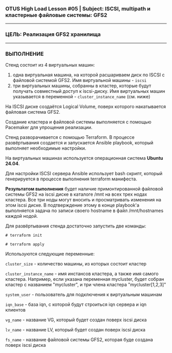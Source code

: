 ### OTUS High Load Lesson #05 | Subject: ISCSI, multipath и кластерные файловые системы: GFS2 
---------------------------
### ЦЕЛЬ: Реализация GFS2 хранилища 
---------------------------
### ВЫПОЛНЕНИЕ

Стенд состоит из 4 виртуальных машин: 
1. одна виртуальная машина, на которой расшариваем диск по ISCSI с файловой системой GFS2. Имя виртуальной машины - `iscsi`
2. три виртуальных машины, собранны в кластер, которые будут получать совместный доступ к iscsi-диску. Имя виртуальных машин указывается в переменной - `cluster_instance_name` (см. ниже)

На ISCSI диске создаётся Logical Volume, поверх которого накатывается файловая система GFS2.

Создание кластера и файловой системы выполняется с помощью Pacemaker для упрощения реализации.

Стенд разворачивается с помощью Terraform. В процессе развёртывания создается и запускается Ansible playbook, который выполняет необходимые настройки.

На виртуальных машинах используется операционная система __Ubuntu 24.04__.

Для настройки ISCSI сервера Ansible использует bash скрипт, который генерируется в процессе выполнения terraform манифеста.

__Результатом выполнения__ будет наличие примонтированной файловой системы GFS2 на iscsi диске в каталоге /mnt на всех трех нодах кластера. Все три ноды могут вносить и просматривать изменения на этом iscsi диске. В подтверждение этому в конце playbook'а выполняется задача по записи своего hostname в файл /mnt/hostnames каждой нодой.

Для развёртывания стенда достаточно запустить две команды:

`# terraform init`

`# terraform apply`

Используются следующие переменные:

`cluster_size` - количество машины, из которых состоит кластер

`cluster_instance_name` - имя инстансов кластера, а также имя самого кластера. Например, если указана переменная mycluster, будет собран кластер с названием "mycluster", и три члена кластера "mycluster[1,2,3]"

`system_user` - пользователь для подключения к виртуальным машинам

`iqn_base` - база iqn, с которой будут строиться iqn сервера и iqn клиентов

`vg_name` - название VG, который будет создан поверх iscsi диска

`lv_name` - название LV, который будет создан поверх iscsi диска

`fs_name` - название файловой системы GFS2, которая буде создана поверх iscsi диска

